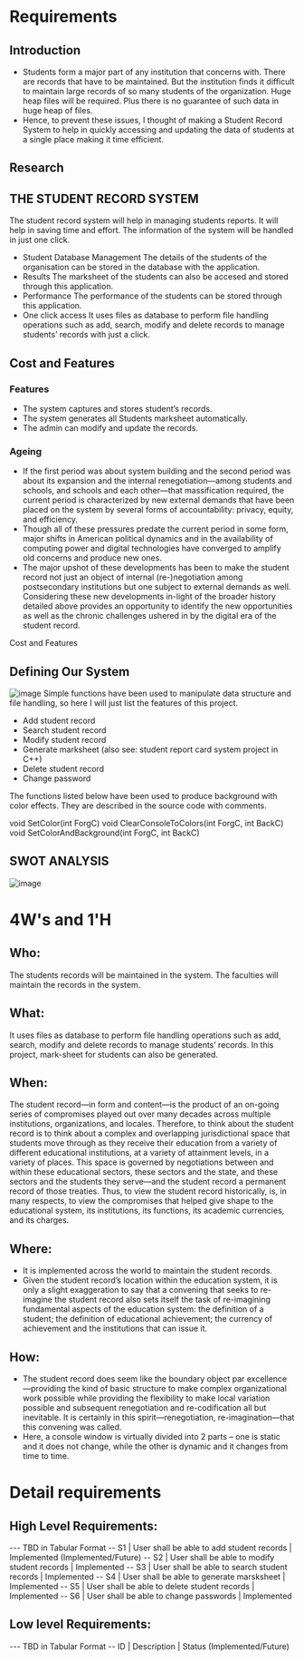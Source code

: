 # Requirements
## Introduction
 * Students form a major part of any institution that concerns with. There are records that have to be maintained. But the institution finds it difficult to maintain large records of so many students of the organization. Huge heap files will be required. Plus there is no guarantee of such data in huge heap of files.
 * Hence, to prevent these issues, I thought of making a Student Record System to help in quickly accessing and updating the data of students at a single place making it time efficient.

## Research
## THE STUDENT RECORD SYSTEM
The student record system will help in managing students reports. It will help in saving time and effort. The information of the system will be handled in just one click.
* Student Database Management
The details of the students of the organisation can be stored in the database with the application.
* Results
The marksheet of the students can also be accesed and stored through this application.
* Performance
The performance of the students can be stored through this application.
* One click access
 It uses files as database to perform file handling operations such as add, search, modify and delete records to manage students’ records with just a click.

## Cost and Features
### Features
* The system captures and stores student’s records.
* The system generates all Students marksheet automatically.
* The admin can modify and update the records.
### Ageing
* If the first period was about system building and the second period was about its expansion and the internal renegotiation—among students and schools, and schools and each other—that massification required, the current period is characterized by new external demands that have been placed on the system by several forms of accountability: privacy, equity, and efficiency. 
* Though all of these pressures predate the current period in some form, major shifts in American political dynamics and in the availability of computing power and digital technologies have converged to amplify old concerns and produce new ones. 
* The major upshot of these developments has been to make the student record not just an object of internal (re-)negotiation among postsecondary institutions but one subject to external demands as well. Considering these new developments in-light of the broader history detailed above provides an opportunity to identify the new opportunities as well as the chronic challenges ushered in by the digital era of the student record.

Cost and Features
## Defining Our System
![image](https://user-images.githubusercontent.com/80762665/114088219-6d587580-98d2-11eb-8db6-29c8e7f64cbc.png)
Simple functions have been used to manipulate data structure and file handling, so here I will just list the features of this project.
* Add student record
* Search student record
* Modify student record
* Generate marksheet (also see: student report card system project in C++)
* Delete student record
* Change password

The functions listed below have been used to produce background with color effects. They are described in the source code with comments.

void SetColor(int ForgC)
void ClearConsoleToColors(int ForgC, int BackC)
void SetColorAndBackground(int ForgC, int BackC)

## SWOT ANALYSIS
![image](https://user-images.githubusercontent.com/80762665/114082952-05069580-98cc-11eb-9ba8-6246f9012f64.png)


# 4W&#39;s and 1&#39;H

## Who:

The students records will be maintained in the system. The faculties will maintain the records in the system.

## What:

It uses files as database to perform file handling operations such as add, search, modify and delete records to manage students’ records. In this project, mark-sheet for students can also be generated.

## When:

The student record—in form and content—is the product of an on-going series of compromises played out over many decades across multiple institutions, organizations, and locales. Therefore, to think about the student record is to think about a complex and overlapping jurisdictional space that students move through as they receive their education from a variety of different educational institutions, at a variety of attainment levels, in a variety of places. This space is governed by negotiations between and within these educational sectors, these sectors and the state, and these sectors and the students they serve—and the student record a permanent record of those treaties. Thus, to view the student record historically, is, in many respects, to view the compromises that helped give shape to the educational system, its institutions, its functions, its academic currencies, and its charges.

## Where:
* It is implemented across the world to maintain the student records. 
* Given the student record’s location within the education system, it is only a slight exaggeration to say that a convening that seeks to re-imagine the student record also sets itself the task of re-imagining fundamental aspects of the education system: the definition of a student; the definition of educational achievement; the currency of achievement and the institutions that can issue it.

## How:
* The student record does seem like the boundary object par excellence—providing the kind of basic structure to make complex organizational work possible while providing the flexibility to make local variation possible and subsequent renegotiation and re-codification all but inevitable. It is certainly in this spirit—renegotiation, re-imagination—that this convening was called. 
* Here, a console window is virtually divided into 2 parts – one is static and it does not change, while the other is dynamic and it changes from time to time. 

# Detail requirements
## High Level Requirements:
--- TBD in Tabular Format 
-- S1 | User shall be able to add student records | Implemented (Implemented/Future)
-- S2 | User shall be able to modify student records | Implemented
-- S3 | User shall be able to search student records | Implemented
-- S4 | User shall be able to generate marsksheet | Implemented
-- S5 | User shall be able to delete student records | Implemented
-- S6 | User shall be able to change passwords | Implemented


##  Low level Requirements:
--- TBD in Tabular Format 
-- ID | Description | Status (Implemented/Future)

